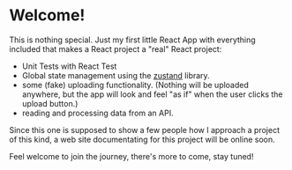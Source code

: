 # Welcome!

This is nothing special. Just my first little React App with everything included that makes a React project a "real" React project:

- Unit Tests with React Test
- Global state management using the [zustand](https://github.com/pmndrs/zustand) library.
- some (fake) uploading functionality. (Nothing will be uploaded anywhere, but the app will look and feel "as if" when the user clicks the upload button.)
- reading and processing data from an API.

Since this one is supposed to show a few people how I approach a project of this kind, a web site documentating for this project will be online soon. 

Feel welcome to join the journey, there's more to come, stay tuned!
